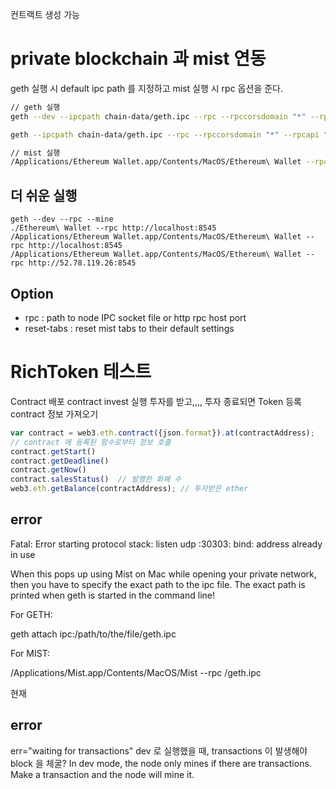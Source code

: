 컨트랙트 생성 가능
# private blockchain 과 mist 연동
geth 실행 시 default ipc path 를 지정하고
mist 실행 시 rpc 옵션을 준다.
```sh
// geth 실행
geth --dev --ipcpath chain-data/geth.ipc --rpc --rpccorsdomain "*" --rpcapi "db,eth,net,web3,personal,admin,miner,debug,txpool" --networkid 1012

geth --ipcpath chain-data/geth.ipc --rpc --rpccorsdomain "*" --rpcapi "db,eth,net,web3,personal,admin,miner,debug,txpool" --networkid 1012

// mist 실행
/Applications/Ethereum Wallet.app/Contents/MacOS/Ethereum\ Wallet --rpc ~/Library/Ethereum/geth.ipc
```
## 더 쉬운 실행
```
geth --dev --rpc --mine
./Ethereum\ Wallet --rpc http://localhost:8545
/Applications/Ethereum Wallet.app/Contents/MacOS/Ethereum\ Wallet --rpc http://localhost:8545
/Applications/Ethereum Wallet.app/Contents/MacOS/Ethereum\ Wallet --rpc http://52.78.119.26:8545
```

## Option
- rpc : path to node IPC socket file or http rpc host port
- reset-tabs : reset mist tabs to their default settings


# RichToken 테스트
Contract 배포
contract invest 실행
투자를 받고,,,, 투자 종료되면
Token 등록
contract 정보 가져오기
```js
var contract = web3.eth.contract({json.format}).at(contractAddress);
// contract 에 등록된 함수로부터 정보 호출
contract.getStart()
contract.getDeadline()
contract.getNow()
contract.salesStatus()  // 발행한 화폐 수
web3.eth.getBalance(contractAddress); // 투자받은 ether
```


## error
Fatal: Error starting protocol stack: listen udp :30303: bind: address already in use

When this pops up using Mist on Mac while opening your private network, then you have to specify the exact path to the ipc file. The exact path is printed when geth is started in the command line!

For GETH:

geth attach ipc:/path/to/the/file/geth.ipc

For MIST:

/Applications/Mist.app/Contents/MacOS/Mist --rpc <path to chaindata>/geth.ipc



현재



## error
err="waiting for transactions"
dev 로 실행했을 때, transactions 이 발생해야 block 을 체굴?
In dev mode, the node only mines if there are transactions. Make a transaction and the node will mine it.
